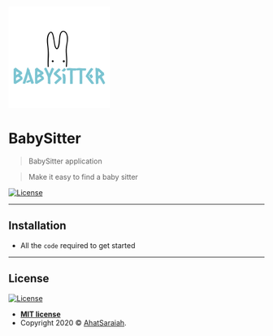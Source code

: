 <img src="https://github.com/AhatSaraiah/BabySitter/blob/master/app/src/main/logo.png"  >


# BabySitter

> BabySitter application

> Make it easy to find a baby sitter



 [![License](http://img.shields.io/:license-mit-blue.svg?style=flat-square)](http://badges.mit-license.org)



<!--  > GIF Tools-->

<!--- Use <a href="http://recordit.co/" target="_blank">**Recordit**</a> to create quicks screencasts of your desktop and export them as `GIF`s.
- For terminal sessions, there's <a href="https://github.com/chjj/ttystudio" target="_blank">**ttystudio**</a> which also supports exporting `GIF`s. -->

<!--**Recordit**-->

<!--![Recordit GIF](http://g.recordit.co/iLN6A0vSD8.gif)7-->

<!--**ttystudio**-->

<!--![ttystudio GIF](https://raw.githubusercontent.com/chjj/ttystudio/master/img/example.gif)-->

---


## Installation

- All the `code` required to get started

---


## License

[![License](http://img.shields.io/:license-mit-blue.svg?style=flat-square)](http://badges.mit-license.org)

- **[MIT license](http://opensource.org/licenses/mit-license.php)**
- Copyright 2020 © <a href="https://github.com/AhatSaraiah" target="_blank">AhatSaraiah</a>.
